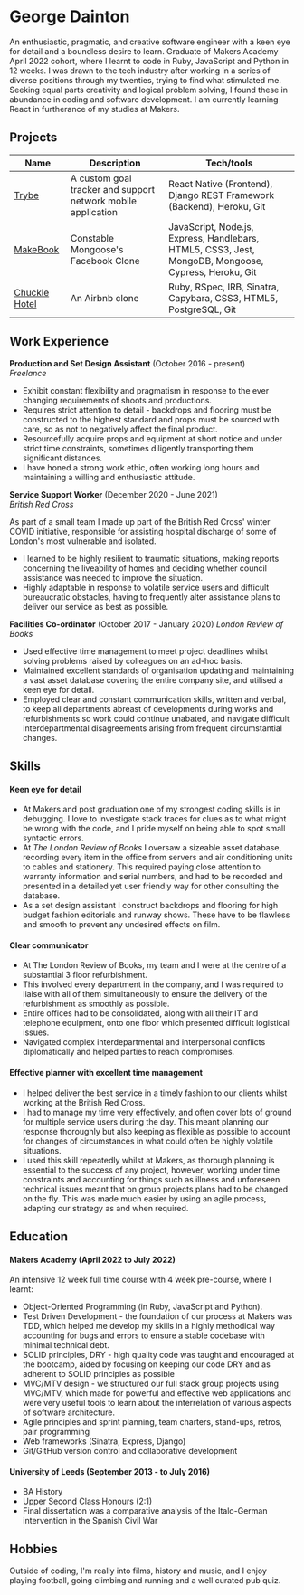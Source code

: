 # George Dainton

An enthusiastic, pragmatic, and creative software engineer with a keen eye for detail and a boundless desire to learn. Graduate of Makers Academy April 2022 cohort, where I learnt to code in Ruby, JavaScript and Python in 12 weeks. I was drawn to the tech industry after working in a series of diverse positions through my twenties, trying to find what stimulated me. Seeking equal parts creativity and logical problem solving, I found these in abundance in coding and software development. I am currently learning React in furtherance of my studies at Makers.


## Projects

| Name                         | Description       | Tech/tools        |
| ---------------------------- | ----------------- | ----------------- |
| [Trybe](https://github.com/LGretzk/trybe-backend)           | A custom goal tracker and support network mobile application  | React Native (Frontend), Django REST Framework (Backend), Heroku, Git |
| [MakeBook](https://github.com/AKCDNG/acebook-MakeBook) | Constable Mongoose's Facebook Clone | JavaScript, Node.js, Express, Handlebars, HTML5, CSS3, Jest, MongoDB, Mongoose, Cypress, Heroku, Git             |
| [Chuckle Hotel](https://github.com/sjtinsley/chuckle_brothers_bnb) | An Airbnb clone | Ruby, RSpec, IRB, Sinatra, Capybara, CSS3, HTML5, PostgreSQL, Git

## Work Experience

**Production and Set Design Assistant** (October 2016 - present)  
_Freelance_

- Exhibit constant flexibility and pragmatism in response to the ever changing requirements of shoots and productions.
- Requires strict attention to detail - backdrops and flooring must be constructed to the highest standard and props must be sourced with care, so as not to negatively affect the final product.
- Resourcefully acquire props and equipment at short notice and under strict time constraints, sometimes diligently transporting them significant distances.
- I have honed a strong work ethic, often working long hours and maintaining a willing and enthusiastic attitude.


**Service Support Worker** (December 2020 - June 2021)  
_British Red Cross_

As part of a small team I made up part of the British Red Cross' winter COVID initiative, responsible for assisting hospital discharge of some of London's most vulnerable and isolated.
- I learned to be highly resilient to traumatic situations, making reports concerning the liveability of homes and deciding whether council assistance was needed to improve the situation.
- Highly adaptable in response to volatile service users and difficult bureaucratic obstacles, having to frequently alter assistance plans to deliver our service as best as possible.

**Facilities Co-ordinator** (October 2017 - January 2020)
_London Review of Books_

- Used effective time management to meet project deadlines whilst solving problems raised by colleagues on an ad-hoc basis.
- Maintained excellent standards of organisation updating and maintaining a vast asset database covering the entire company site, and utilised a keen eye for detail.
- Employed clear and constant communication skills, written and verbal, to keep all departments abreast of developments during works and refurbishments so work could continue unabated, and navigate difficult interdepartmental disagreements arising from frequent circumstantial changes.

## Skills

#### Keen eye for detail

- At Makers and post graduation one of my strongest coding skills is in debugging. I love to investigate stack traces for clues as to what might be wrong with the code, and I pride myself on being able to spot small syntactic errors.
- At _The London Review of Books_ I oversaw a sizeable asset database, recording every item in the office from servers and air conditioning units to cables and stationery. This required paying close attention to warranty information and serial numbers, and had to be recorded and presented in a detailed yet user friendly way for other consulting the database.
- As a set design assistant I construct backdrops and flooring for high budget fashion editorials and runway shows. These have to be flawless and smooth to prevent any undesired effects on film.

#### Clear communicator

- At The London Review of Books, my team and I were at the centre of a substantial 3 floor refurbishment.
- This involved every department in the company, and I was required to liaise with all of them simultaneously to ensure the delivery of the refurbishment as smoothly as possible.
- Entire offices had to be consolidated, along with all their IT and telephone equipment, onto one floor which presented difficult logistical issues.
- Navigated complex interdepartmental and interpersonal conflicts diplomatically and helped parties to reach compromises. 

#### Effective planner with excellent time management

- I helped deliver the best service in a timely fashion to our clients whilst working at the British Red Cross.
- I had to manage my time very effectively, and often cover lots of ground for multiple service users during the day. This meant planning our response thoroughly but also keeping as flexible as possible to account for changes of circumstances in what could often be highly volatile situations.
- I used this skill repeatedly whilst at Makers, as thorough planning is essential to the success of any project, however, working under time constraints and accounting for things such as illness and unforeseen technical issues meant that on group projects plans had to be changed on the fly. This was made much easier by using an agile process, adapting our strategy as and when required.

#### 

## Education

#### Makers Academy (April 2022 to July 2022)

An intensive 12 week full time course with 4 week pre-course, where I learnt:
- Object-Oriented Programming (in Ruby, JavaScript and Python).
- Test Driven Development - the foundation of our process at Makers was TDD, which helped me develop my skills in a highly methodical way accounting for bugs and errors to ensure a stable codebase with minimal technical debt.
- SOLID principles, DRY - high quality code was taught and encouraged at the bootcamp, aided by focusing on keeping our code DRY and as adherent to SOLID principles as possible
- MVC/MTV design - we structured our full stack group projects using MVC/MTV, which made for powerful and effective web applications and were very useful tools to learn about the interrelation of various aspects of software architecture.
- Agile principles and sprint planning, team charters, stand-ups, retros, pair programming
- Web frameworks (Sinatra, Express, Django)
- Git/GitHub version control and collaborative development

#### University of Leeds (September 2013 -  to July 2016)

- BA History
- Upper Second Class Honours (2:1)
- Final dissertation was a comparative analysis of the Italo-German intervention in the Spanish Civil War

## Hobbies

Outside of coding, I'm really into films, history and music, and I enjoy playing football, going climbing and running and a well curated pub quiz.
